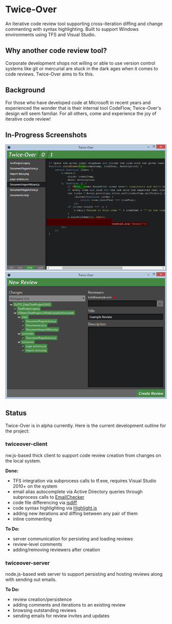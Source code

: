 # Twice-Over
An iterative code review tool supporting cross-iteration diffing and change commenting with syntax highlighting. Built to support Windows environments using TFS and Visual Studio.

## Why another code review tool?
Corporate development shops not willing or able to use version control systems like git or mercurial are stuck in the dark ages when it comes to code reviews. Twice-Over aims to fix this.

## Background
For those who have developed code at Microsoft in recent years and experienced the wonder that is their internal tool CodeFlow, Twice-Over's design will seem familiar. For all others, come and experience the joy of iterative code review!

## In-Progress Screenshots

![Review Main Area](media/review-main.png)
![New Review](media/new-review.png)

## Status

Twice-Over is in alpha currently. Here is the current development outline for the project:
### twiceover-client
nw.js-based thick client to support code review creation from changes on the local system.

**Done:**
- TFS integration via subprocess calls to tf.exe, requires Visual Studio 2010+ on the system
- email alias autocomplete via Active Directory queries through subprocess calls to  [EmailChecker](https://github.com/Coldarn/twiceover-emailchecker)
- code file differencing via [jsdiff](https://github.com/kpdecker/jsdiff)
- code syntax highlighting via [Highlight.js](https://github.com/isagalaev/highlight.js)
- adding new iterations and diffing between any pair of them
- inline commenting

**To Do:**
- server communication for persisting and loading reviews
- review-level comments
- adding/removing reviewers after creation

### twiceover-server
node.js-based web server to support persisting and hosting reviews along with sending out emails.

**To Do:**
- review creation/persistence
- adding comments and iterations to an existing review
- browsing outstanding reviews
- sending emails for review invites and updates
